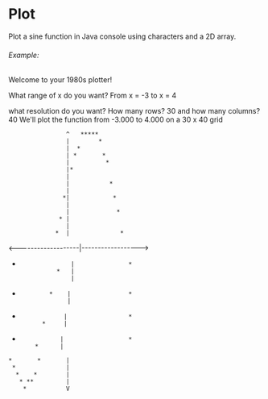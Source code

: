 # Plot

Plot a sine function in Java console using characters and a 2D array.

###### Example:
Welcome to your 1980s plotter!

What range of x do you want?
From x = -3
to x = 4

what resolution do you want?
How many rows? 30
and how many columns? 40
We'll plot the function from -3.000 to 4.000 on a 30 x 40 grid

                    ^   *****           
                    |        *          
                    |  *                
                    | *       *         
                    |          *        
                    |*                  
                    |                   
                    |           *       
                    |                   
                   *|            *      
                    |                   
                    |             *     
                  * |                   
                    |                   
                 *  |              *    
<-------------------|------------------>
*                   |               *   
                *   |                   
                    |                   
 *             *    |                *  
                    |                   
  *                 |                 * 
              *     |                   
   *                |                  *
             *      |                   
    *       *       |                   
     *              |                   
      *    *        |                   
       * **         |                   
        *           V                   
